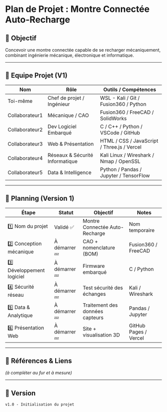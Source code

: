 # Plan de Projet : Montre Connectée Auto-Recharge

## 🎯 Objectif
Concevoir une montre connectée capable de se recharger mécaniquement, combinant ingénierie mécanique, électronique et informatique.

---

## 💼 Equipe Projet (V1)

| Nom               | Rôle                          | Outils / Compétences                        |
|--------------------|-------------------------------|---------------------------------------------|
| Toi-même          | Chef de projet / Ingénieur    | WSL - Kali / Git / Fusion360 / Python       |
| Collaborateur1     | Mécanique / CAO               | Fusion360 / FreeCAD / SolidWorks            |
| Collaborateur2     | Dev Logiciel Embarqué         | C / C++ / Python / VSCode / GitHub          |
| Collaborateur3     | Web & Présentation            | HTML / CSS / JavaScript / Three.js / Vercel |
| Collaborateur4     | Réseaux & Sécurité Informatique| Kali Linux / Wireshark / Nmap / OpenSSL     |
| Collaborateur5     | Data & Intelligence           | Python / Pandas / Jupyter / TensorFlow      |

---

## 📆 Planning (Version 1)

| Étape                     | Statut      | Objectif                            | Notes               |
|----------------------------|-------------|-------------------------------------|----------------------|
| 1️⃣ Nom du projet          | Validé ✅     | Montre Connectée Auto-Recharge      | Nom temporaire       |
| 2️⃣ Conception mécanique   | À démarrer 💤 | CAO + nomenclature (BOM)            | Fusion360 / FreeCAD  |
| 3️⃣ Développement logiciel | À démarrer 💤 | Firmware embarqué                   | C / Python           |
| 4️⃣ Sécurité réseau        | À démarrer 💤 | Test sécurité des échanges          | Kali / Wireshark     |
| 5️⃣ Data & Analytique      | À démarrer 💤 | Traitement des données capteurs     | Pandas / Jupyter     |
| 6️⃣ Présentation Web       | À démarrer 💤 | Site + visualisation 3D             | GitHub Pages / Vercel|

---

## 🔗 Références & Liens
_(à compléter au fur et à mesure)_

---

## 🔧 Version
`v1.0 - Initialisation du projet`


